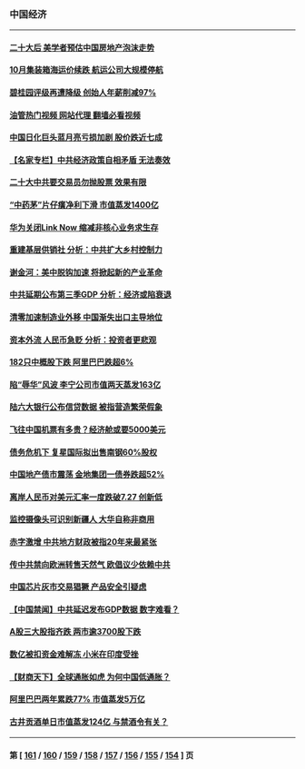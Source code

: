 ### 中国经济
---
#### [二十大后 美学者预估中国房地产泡沫走势](../../pages/ncid283/n13851281.md?10240445) 
#### [10月集装箱海运价续跌 航运公司大规模停航](../../pages/ncid283/n13850668.md?10240445) 
#### [碧桂园评级再遭降级 创始人年薪削减97%](../../pages/ncid283/n13850647.md?10240445) 
#### [油管热门视频 网站代理 翻墙必看视频](http://132.145.103.77:81/youtube.html?10240445)
#### [中国日化巨头蓝月亮亏损加剧 股价跌近七成](../../pages/ncid283/n13850462.md?10240445) 
#### [【名家专栏】中共经济政策自相矛盾 无法奏效](../../pages/ncid283/n13850054.md?10240445) 
#### [二十大中共要交易员勿抛股票 效果有限](../../pages/ncid283/n13850416.md?10240445) 
#### [“中药茅”片仔癀净利下滑 市值蒸发1400亿](../../pages/ncid283/n13850418.md?10240445) 
#### [华为关闭Link Now 缩减⾮核⼼业务求生存](../../pages/ncid283/n13850306.md?10240445) 
#### [重建基层供销社 分析：中共扩大乡村控制力](../../pages/ncid283/n13850350.md?10240445) 
#### [谢金河：美中脱钩加速 将掀起新的产业革命](../../pages/ncid283/n13850062.md?10240445) 
#### [中共延期公布第三季GDP 分析：经济或陷衰退](../../pages/ncid283/n13850045.md?10240445) 
#### [清零加速制造业外移 中国渐失出口主导地位](../../pages/ncid283/n13850040.md?10240445) 
#### [资本外流 人民币急贬 分析：投资者更悲观](../../pages/ncid283/n13849807.md?10240445) 
#### [182只中概股下跌 阿里巴巴跌超6%](../../pages/ncid283/n13849721.md?10240445) 
#### [陷“辱华”风波 李宁公司市值两天蒸发163亿](../../pages/ncid283/n13849694.md?10240445) 
#### [陆六大银行公布信贷数据 被指营造繁荣假象](../../pages/ncid283/n13849325.md?10240445) 
#### [飞往中国机票有多贵？经济舱或要5000美元](../../pages/ncid283/n13849214.md?10240445) 
#### [债务危机下 复星国际拟出售南钢60%股权](../../pages/ncid283/n13849179.md?10240445) 
#### [中国地产债市震荡 金地集团一债券跌超52%](../../pages/ncid283/n13849026.md?10240445) 
#### [离岸人民币对美元汇率一度跌破7.27 创新低](../../pages/ncid283/n13849011.md?10240445) 
#### [监控摄像头可识别新疆人 大华自称非商用](../../pages/ncid283/n13848882.md?10240445) 
#### [赤字激增 中共地方财政被指20年来最紧张](../../pages/ncid283/n13848516.md?10240445) 
#### [传中共禁向欧洲转售天然气 欧倡议少依赖中共](../../pages/ncid283/n13848689.md?10240445) 
#### [中国芯片灰市交易猖獗 产品安全引疑虑](../../pages/ncid283/n13848624.md?10240445) 
#### [【中国禁闻】中共延迟发布GDP数据 数字难看？](../../pages/ncid283/n13848660.md?10240445) 
#### [A股三大股指齐跌 两市逾3700股下跌](../../pages/ncid283/n13848400.md?10240445) 
#### [数亿被扣资金难解冻 小米在印度受挫](../../pages/ncid283/n13848429.md?10240445) 
#### [【财商天下】全球通胀如虎 为何中国低通胀？](../../pages/ncid283/n13848144.md?10240445) 
#### [阿里巴巴两年累跌77% 市值蒸发5万亿](../../pages/ncid283/n13848248.md?10240445) 
#### [古井贡酒单日市值蒸发124亿 与禁酒令有关？](../../pages/ncid283/n13848170.md?10240445) 

---
#### 第 [ [161](./161.md?10240445) / [160](./160.md?10240445) / [159](./159.md?10240445) / [158](./158.md?10240445) / [157](./157.md?10240445) / [156](./156.md?10240445) / [155](./155.md?10240445) / [154](./154.md?10240445) ] 页
